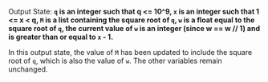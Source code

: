 Output State: **`q` is an integer such that q <= 10^9, `x` is an integer such that 1 <= x < q, `M` is a list containing the square root of `q`, `w` is a float equal to the square root of `q`, the current value of `w` is an integer (since w == w // 1) and is greater than or equal to `x` - 1.**

In this output state, the value of `M` has been updated to include the square root of `q`, which is also the value of `w`. The other variables remain unchanged.